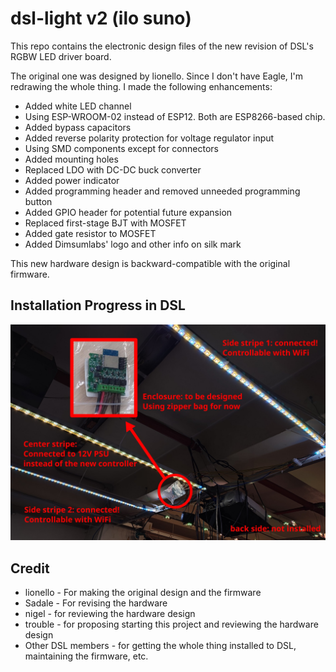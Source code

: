 # dsl-light v2 (ilo suno)

This repo contains the electronic design files of the new revision of DSL's RGBW LED driver board.

The original one was designed by lionello. Since I don't have Eagle, I'm redrawing the whole thing. I made the following enhancements:

* Added white LED channel
* Using ESP-WROOM-02 instead of ESP12. Both are ESP8266-based chip.
* Added bypass capacitors
* Added reverse polarity protection for voltage regulator input
* Using SMD components except for connectors
* Added mounting holes
* Replaced LDO with DC-DC buck converter
* Added power indicator
* Added programming header and removed unneeded programming button
* Added GPIO header for potential future expansion
* Replaced first-stage BJT with MOSFET
* Added gate resistor to MOSFET
* Added Dimsumlabs' logo and other info on silk mark

This new hardware design is backward-compatible with the original firmware.

## Installation Progress in DSL

![Pic showing the Current Installation Progress in DSL](./docs/progress.jpg)

## Credit

* lionello - For making the original design and the firmware
* Sadale - For revising the hardware
* nigel - for reviewing the hardware design
* trouble - for proposing starting this project and reviewing the hardware design
* Other DSL members - for getting the whole thing installed to DSL, maintaining the firmware, etc.
